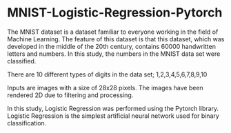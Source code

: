 # MNIST-Logistic-Regression-Pytorch

The MNIST dataset is a dataset familiar to everyone working in the field of Machine Learning. The feature of this dataset is that this dataset, which was developed in the middle of the 20th century, contains 60000 handwritten letters and numbers. In this study, the numbers in the MNIST data set were classified.

There are 10 different types of digits in the data set; 1,2,3,4,5,6,7,8,9,10

Inputs are images with a size of 28x28 pixels. The images have been rendered 2D due to filtering and processing.

In this study, Logistic Regression was performed using the Pytorch library. Logistic Regression is the simplest artificial neural network used for binary classification.
